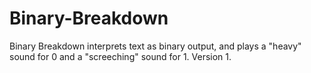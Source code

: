 # Binary-Breakdown

Binary Breakdown interprets text as binary output, and plays a "heavy" sound for 0 and a "screeching" sound for 1. Version 1.
